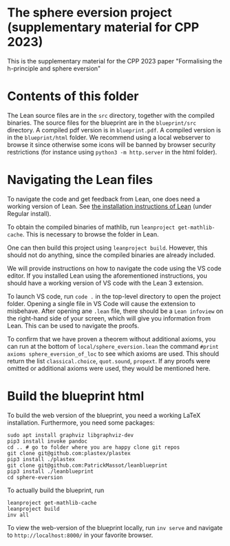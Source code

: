 # The sphere eversion project (supplementary material for CPP 2023)

This is the supplementary material for the CPP 2023 paper
"Formalising the h-principle and sphere eversion"

# Contents of this folder

The Lean source files are in the `src` directory, together with the compiled binaries.
The source files for the blueprint are in the `blueprint/src` directory.
A compiled pdf version is in `blueprint.pdf`. A compiled version is in the
`blueprint/html` folder. We recommend using a local webserver to browse it
since otherwise some icons will be banned by browser security restrictions
(for instance using `python3 -m http.server` in the html folder).

# Navigating the Lean files

To navigate the code and get feedback from Lean, one does need a working version of Lean.
See [the installation instructions of Lean](https://leanprover-community.github.io/get_started.html) (under Regular install).

To obtain the compiled binaries of mathlib, run `leanproject get-mathlib-cache`.
This is necessary to browse the folder in Lean.

One can then build this project using `leanproject build`.
However, this should not do anything, since the compiled binaries are already included.

We will provide instructions on how to navigate the code using the VS code editor.
If you installed Lean using the aforementioned instructions,
you should have a working version of VS code with the Lean 3 extension.

To launch VS code, run `code .` in the top-level directory to open the project folder.
Opening a single file in VS Code will cause the extension to misbehave.
After opening ane `.lean` file, there should be a `Lean infoview` on the right-hand side of your screen, which will give you information from Lean. This can be used to navigate the proofs.

To confirm that we have proven a theorem without additional axioms, you can run at
the bottom of `local/sphere_eversion.lean` the command `#print axioms sphere_eversion_of_loc`
to see which axioms are used. This should return the list `classical.choice`, `quot.sound`,
`propext`. If any proofs were omitted or additional axioms were used, they would be mentioned here.


# Build the blueprint html

To build the web version of the blueprint, you need a working LaTeX installation.
Furthermore, you need some packages:
```
sudo apt install graphviz libgraphviz-dev
pip3 install invoke pandoc
cd .. # go to folder where you are happy clone git repos
git clone git@github.com:plastex/plastex
pip3 install ./plastex
git clone git@github.com:PatrickMassot/leanblueprint
pip3 install ./leanblueprint
cd sphere-eversion
```

To actually build the blueprint, run
```
leanproject get-mathlib-cache
leanproject build
inv all
```

To view the web-version of the blueprint locally, run `inv serve` and navigate to
`http://localhost:8000/` in your favorite browser.
